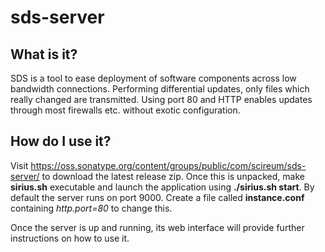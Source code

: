 # sds-server

## What is it?

SDS is a tool to ease deployment of software components across low bandwidth connections. Performing differential updates, only files which really changed are transmitted. Using port 80 and HTTP enables updates through most firewalls etc. without exotic configuration.

## How do I use it?

Visit https://oss.sonatype.org/content/groups/public/com/scireum/sds-server/ to download the latest release zip. Once this
is unpacked, make **sirius.sh** executable and launch the application using **./sirius.sh start**. By default the
server runs on port 9000. Create a file called **instance.conf** containing *http.port=80* to change this.

Once the server is up and running, its web interface will provide further instructions on how to use it.

